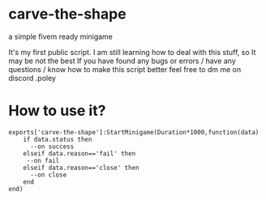 # carve-the-shape
a simple fivem ready minigame 

It's my first public script.
I am still learning how to deal with this stuff, so It may be not the best
If you  have found any bugs or errors / have any questions / know how to make this script better feel free to dm me on discord .poley 

# How to use it?
```
exports['carve-the-shape']:StartMinigame(Duration*1000,function(data)
    if data.status then
      --on success 
    elseif data.reason=='fail' then
     --on fail
    elseif data.reason=='close' then
      --on close
    end
end)
